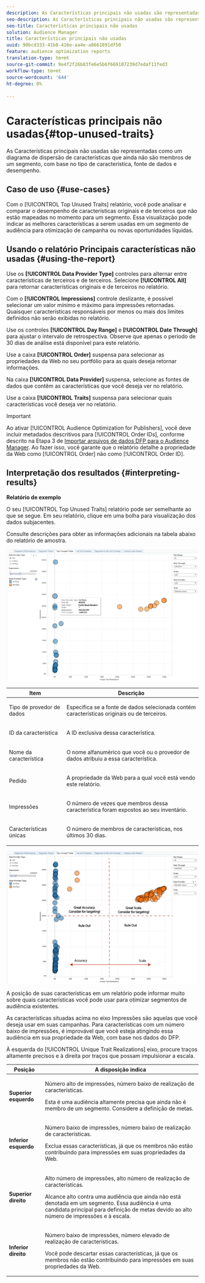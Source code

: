 ```yaml
---
description: As Características principais não usadas são representadas como um diagrama de dispersão de características que ainda não são membros de um segmento, com base no tipo de característica, fonte de dados e desempenho.
seo-description: As Características principais não usadas são representadas como um diagrama de dispersão de características que ainda não são membros de um segmento, com base no tipo de característica, fonte de dados e desempenho.
seo-title: Características principais não usadas
solution: Audience Manager
title: Características principais não usadas
uuid: 90bcd333-41b8-416e-aa4e-a8661891df50
feature: audience optimization reports
translation-type: tm+mt
source-git-commit: 9e4f2f26b83fe6e5b6f669107239d7edaf11fed3
workflow-type: tm+mt
source-wordcount: '644'
ht-degree: 0%

---
```



# Características principais não usadas{#top-unused-traits}

As Características principais não usadas são representadas como um diagrama de dispersão de características que ainda não são membros de um segmento, com base no tipo de característica, fonte de dados e desempenho.

## Caso de uso {#use-cases}

Com o [!UICONTROL Top Unused Traits] relatório, você pode analisar e comparar o desempenho de características originais e de terceiros que não estão mapeadas no momento para um segmento. Essa visualização pode indicar as melhores características a serem usadas em um segmento de audiência para otimização de campanha ou novas oportunidades líquidas.

## Usando o relatório Principais características não usadas {#using-the-report}

Use os **[!UICONTROL Data Provider Type]** controles para alternar entre características de terceiros e de terceiros. Selecione **[!UICONTROL All]** para retornar características originais e de terceiros no relatório.

Com o **[!UICONTROL Impressions]** controle deslizante, é possível selecionar um valor mínimo e máximo para impressões retornadas. Quaisquer características responsáveis por menos ou mais dos limites definidos não serão exibidas no relatório.

Use os controles **[!UICONTROL Day Range]** e **[!UICONTROL Date Through]** para ajustar o intervalo de retrospectiva. Observe que apenas o período de 30 dias de análise está disponível para este relatório.

Use a caixa **[!UICONTROL Order]** suspensa para selecionar as propriedades da Web no seu portfólio para as quais deseja retornar informações.

Na caixa **[!UICONTROL Data Provider]** suspensa, selecione as fontes de dados que contêm as características que você deseja ver no relatório.

Use a caixa **[!UICONTROL Traits]** suspensa para selecionar quais características você deseja ver no relatório.

>[!IMPORTANT]
>
>Ao ativar [!UICONTROL Audience Optimization for Publishers], você deve incluir metadados descritivos para [!UICONTROL Order IDs], conforme descrito na Etapa 3 de [Importar arquivos de dados DFP para o Audience Manager](../../../reporting/audience-optimization-reports/aor-publishers/import-dfp.md). Ao fazer isso, você garante que o relatório detalhe a propriedade da Web como [!UICONTROL Order] não como [!UICONTROL Order ID].

## Interpretação dos resultados {#interpreting-results}

**Relatório de exemplo**

O seu [!UICONTROL Top Unused Traits] relatório pode ser semelhante ao que se segue. Em seu relatório, clique em uma bolha para visualização dos dados subjacentes.

Consulte descrições para obter as informações adicionais na tabela abaixo do relatório de amostra.

![](assets/publisher_unused_traits.png)

<table id="table_AFE2540583C34835B04584693ADFD26A"> 
 <thead> 
  <tr> 
   <th colname="col1" class="entry"> Item </th> 
   <th colname="col2" class="entry"> Descrição </th> 
  </tr>
 </thead>
 <tbody> 
  <tr> 
   <td colname="col1"> <p><span class="wintitle"> Tipo de provedor de dados</span> </p> </td> 
   <td colname="col2"> <p>Especifica se a fonte de dados selecionada contém características originais ou de terceiros. </p> </td> 
  </tr> 
  <tr> 
   <td colname="col1"> <p><span class="wintitle"> ID da característica</span> </p> </td> 
   <td colname="col2"> <p>A ID exclusiva dessa característica. </p> </td> 
  </tr> 
  <tr> 
   <td colname="col1"> <p><span class="wintitle"> Nome da característica</span> </p> </td> 
   <td colname="col2"> <p>O nome alfanumérico que você ou o provedor de dados atribuiu a essa característica. </p> </td> 
  </tr> 
  <tr> 
   <td colname="col1"> <p><span class="wintitle"> Pedido</span> </p> </td> 
   <td colname="col2"> <p>A propriedade da Web para a qual você está vendo este relatório. </p> </td> 
  </tr> 
  <tr> 
   <td colname="col1"> <p><span class="wintitle"> Impressões</span> </p> </td> 
   <td colname="col2"> <p>O número de vezes que membros dessa característica foram expostos ao seu inventário. </p> </td> 
  </tr> 
  <tr> 
   <td colname="col1"> <p><span class="wintitle"> Características únicas</span> </p> </td> 
   <td colname="col2"> <p>O número de membros de características, nos últimos 30 dias. </p> </td> 
  </tr> 
 </tbody> 
</table>

![](assets/publisher_unused_traits_final.png)

A posição de suas características em um relatório pode informar muito sobre quais características você pode usar para otimizar segmentos de audiência existentes.

As características situadas acima no eixo Impressões são aquelas que você deseja usar em suas campanhas. Para características com um número baixo de impressões, é improvável que você esteja atingindo essa audiência em sua propriedade da Web, com base nos dados do DFP.

À esquerda do [!UICONTROL Unique Trait Realizations] eixo, procure traços altamente precisos e à direita por traços que possam impulsionar a escala.

<table id="table_A29253B30DFA4CD7B3B7C320DE0BDEA4"> 
 <thead> 
  <tr> 
   <th colname="col1" class="entry"> Posição </th> 
   <th colname="col2" class="entry"> A disposição indica </th> 
  </tr> 
 </thead>
 <tbody> 
  <tr> 
   <td colname="col1"> <p> <b>Superior esquerdo</b> </p> </td> 
   <td colname="col2"> <p>Número alto de impressões, número baixo de realização de características. </p> <p>Esta é uma audiência altamente precisa que ainda não é membro de um segmento. Considere a definição de metas. </p> </td> 
  </tr> 
  <tr> 
   <td colname="col1"> <p> <b>Inferior esquerdo</b> </p> </td> 
   <td colname="col2"> <p>Número baixo de impressões, número baixo de realização de características. </p> <p> Exclua essas características, já que os membros não estão contribuindo para impressões em suas propriedades da Web. </p> </td> 
  </tr> 
  <tr> 
   <td colname="col1"> <p> <b>Superior direito</b> </p> </td> 
   <td colname="col2"> <p>Alto número de impressões, alto número de realização de características. </p> <p>Alcance alto contra uma audiência que ainda não está denotada em um segmento. Essa audiência é uma candidata principal para definição de metas devido ao alto número de impressões e à escala. </p> </td> 
  </tr> 
  <tr> 
   <td colname="col1"> <p> <b>Inferior direito</b> </p> </td> 
   <td colname="col2"> <p>Número baixo de impressões, número elevado de realização de características. </p> <p> Você pode descartar essas características, já que os membros não estão contribuindo para impressões em suas propriedades da Web. </p> </td> 
  </tr> 
 </tbody> 
</table>
